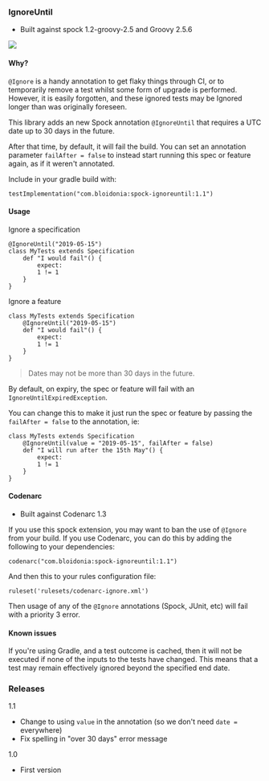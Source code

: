 ### IgnoreUntil

- Built against spock 1.2-groovy-2.5 and Groovy 2.5.6

![](https://d1gbp99v447ls8.cloudfront.net/wp-content/uploads/2018/05/01011328/under-rug.gif)

#### Why?

`@Ignore` is a handy annotation to get flaky things through CI, or to temporarily remove a test whilst some form of upgrade is performed.
However, it is easily forgotten, and these ignored tests may be Ignored longer than was originally foreseen.

This library adds an new Spock annotation `@IgnoreUntil` that requires a UTC date up to 30 days in the future.

After that time, by default, it will fail the build.  You can set an annotation parameter `failAfter = false` to instead start running this spec or feature again, as if it weren't annotated.

Include in your gradle build with:

    testImplementation("com.bloidonia:spock-ignoreuntil:1.1")

#### Usage

Ignore a specification

    @IgnoreUntil("2019-05-15")
    class MyTests extends Specification
        def "I would fail"() {
            expect:
            1 != 1
        }
    }

Ignore a feature

    class MyTests extends Specification
        @IgnoreUntil("2019-05-15")
        def "I would fail"() {
            expect:
            1 != 1
        }
    }

> Dates may not be more than 30 days in the future.

By default, on expiry, the spec or feature will fail with an `IgnoreUntilExpiredException`.
 
You can change this to make it just run the spec or feature by passing the `failAfter = false` to the annotation, ie:

    class MyTests extends Specification
        @IgnoreUntil(value = "2019-05-15", failAfter = false)
        def "I will run after the 15th May"() {
            expect:
            1 != 1
        }
    }

#### Codenarc

- Built against Codenarc 1.3

If you use this spock extension, you may want to ban the use of `@Ignore` from your build.
If you use Codenarc, you can do this by adding the following to your dependencies:

    codenarc("com.bloidonia:spock-ignoreuntil:1.1")

And then this to your rules configuration file:

    ruleset('rulesets/codenarc-ignore.xml')
 
Then usage of any of the `@Ignore` annotations (Spock, JUnit, etc) will fail with a priority 3 error.

#### Known issues

If you're using Gradle, and a test outcome is cached, then it will not be executed if none of the inputs to the tests have changed.
This means that a test may remain effectively ignored beyond the specified end date.

### Releases

1.1
  - Change to using `value` in the annotation (so we don't need `date =` everywhere)
  - Fix spelling in "over 30 days" error message

1.0
  - First version 